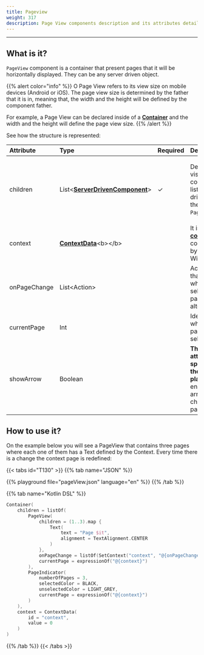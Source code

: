 ```yaml
---
title: Pageview
weight: 317
description: Page View components description and its attributes details
---
```


---

## What is it?

`PageView` component is a container that present pages that it will be horizontally displayed. They can be any server driven object.  

{{% alert color="info" %}}
O Page View  refers to its view size on mobile devices \(Android or iOS\). The page view size is determined by the father that it is in, meaning that, the width and the height will be defined by the component father. 

For example, a Page View can be declared inside of a [**Container**](https://docs.usebeagle.io/v/v1.0-en/api/components/layout/container) and the width and the height will define the page view size. 
{{% /alert %}}

See how the structure is represented:

<table>
  <thead>
    <tr>
      <th style="text-align:left">Attribute</th>
      <th style="text-align:left">Type</th>
      <th style="text-align:left">Required</th>
      <th style="text-align:left">Definition</th>
    </tr>
  </thead>
  <tbody>
    <tr>
      <td style="text-align:left">children</td>
      <td style="text-align:left">List&lt;<a href="https://docs.usebeagle.io/v/v1.0-en/api/components"><b>ServerDrivenComponent</b></a>&gt;</td>
      <td
      style="text-align:left">&#x2713;</td>
        <td style="text-align:left">
          <p></p>
          <p>Defines the visual components list (server-driven) in the <code>PageView</code>.</p>
        </td>
    </tr>
    <tr>
      <td style="text-align:left">context</td>
      <td style="text-align:left"><a href="https://docs.usebeagle.io/v/v1.0-en/api/context"><b>ContextData</b></a>&lt;b&gt;&lt;/b&gt;</td>
      <td
      style="text-align:left"></td>
        <td style="text-align:left">It is the <a href="https://docs.usebeagle.io/api/context"><b>context</b></a><b> </b>contained
          by this Widget.</td>
    </tr>
    <tr>
      <td style="text-align:left">onPageChange</td>
      <td style="text-align:left">List&lt;Action&gt;</td>
      <td style="text-align:left"></td>
      <td style="text-align:left">Action list that runs when the selected page is altered.</td>
    </tr>
    <tr>
      <td style="text-align:left">currentPage</td>
      <td style="text-align:left">Int</td>
      <td style="text-align:left"></td>
      <td style="text-align:left">Identifier where the page is seletected.</td>
    </tr>
    <tr>
      <td style="text-align:left">showArrow</td>
      <td style="text-align:left">Boolean</td>
      <td style="text-align:left"></td>
      <td style="text-align:left"><b>This attribute is specific for the web platform. </b>It enables arrows
        to change pages.</td>
    </tr>
  </tbody>
</table>

## How to use it?

On the example below you will see a PageView that contains three pages where each one of them has a Text defined by the Context. Every time there is a change the context page is redefined: 

{{< tabs id="T130" >}}
{{% tab name="JSON" %}}
<!-- json-playground:pageView.json
{
   "_beagleComponent_":"beagle:container",
   "children":[
      {
         "_beagleComponent_":"beagle:pageView",
         "children":[
            {
               "_beagleComponent_":"beagle:text",
               "text":"Page 1",
               "alignment":"CENTER"
            },
            {
               "_beagleComponent_":"beagle:text",
               "text":"Page 2",
               "alignment":"CENTER"
            },
            {
               "_beagleComponent_":"beagle:text",
               "text":"Page 3",
               "alignment":"CENTER"
            }
         ],
         "onPageChange":[
            {
               "_beagleAction_":"beagle:setContext",
               "contextId":"context",
               "value":"@{onPageChange}"
            }
         ],
         "currentPage":"@{context}"
      },
      {
         "_beagleComponent_":"beagle:pageIndicator",
         "selectedColor":"#000000",
         "unselectedColor":"#888888",
         "numberOfPages":3,
         "currentPage":"@{context}"
      }
   ],
   "context":{
      "id":"context",
      "value":0
   }
}
-->
{{% playground file="pageView.json" language="en" %}}
{{% /tab %}}

{{% tab name="Kotlin DSL" %}}
```kotlin
Container(
    children = listOf(
        PageView(
            children = (1..3).map { 
                Text(
                    text = "Page $it", 
                    alignment = TextAlignment.CENTER
                ) 
            },
            onPageChange = listOf(SetContext("context", "@{onPageChange}")),
            currentPage = expressionOf("@{context}")
        ),
        PageIndicator(
            numberOfPages = 3,
            selectedColor = BLACK,
            unselectedColor = LIGHT_GREY,
            currentPage = expressionOf("@{context}")
        )
    ),
    context = ContextData(
        id = "context", 
        value = 0
    )
)
```
{{% /tab %}}
{{< /tabs >}}

